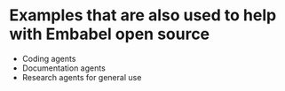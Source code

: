 # Examples that are also used to help with Embabel open source

- Coding agents
- Documentation agents
- Research agents for general use